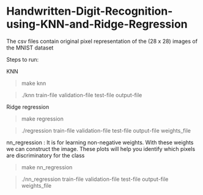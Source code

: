 # Handwritten-Digit-Recognition-using-KNN-and-Ridge-Regression
The csv files contain original pixel representation of the (28 x 28) images of the MNIST dataset

Steps to run:

KNN

>make knn

>./knn train-file validation-file test-file output-file

Ridge regression

>make regression

>./regression train-file validation-file test-file output-file weights_file

nn_regression : It is for learning non-negative weights. With these weights we can construct the image. These plots will help you identify which pixels are discriminatory for the class

>make nn_regression

>./nn_regression train-file validation-file test-file output-file weights_file
